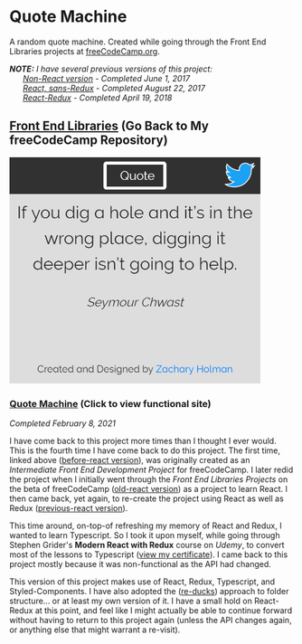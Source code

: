 # Quote Machine

A random quote machine. Created while going through the Front End Libraries projects at [freeCodeCamp.org](https://www.freecodecamp.org/).

_**NOTE:** I have several previous versions of this project:_  
&nbsp;&nbsp;&nbsp;&nbsp;&nbsp;&nbsp;_[Non-React version](https://github.com/Squibs/quote-machine/tree/before-react) - Completed June 1, 2017_  
&nbsp;&nbsp;&nbsp;&nbsp;&nbsp;&nbsp;_[React, sans-Redux](https://github.com/Squibs/quote-machine/tree/old-react) - Completed August 22, 2017_  
&nbsp;&nbsp;&nbsp;&nbsp;&nbsp;&nbsp;_[React-Redux](https://github.com/Squibs/quote-machine/tree/previous-react) - Completed April 19, 2018_

## [Front End Libraries](https://github.com/Squibs/freeCodeCamp/blob/master/3.%20Front%20End%20Libraries/7.%20Front%20End%20Libraries%20Projects.md#front-end-libraries-projects) (Go Back to My freeCodeCamp Repository)

<img src="./screenshot-quote-machine.png" target="_blank" alt="Screenshot of my quote machine react project." width="auto" height="400" />

### [Quote Machine](https://squibs.github.io/quote-machine/) (Click to view functional site)

_Completed February 8, 2021_

I have come back to this project more times than I thought I ever would. This is the fourth time I have come back to do this project. The first time, linked above ([before-react version](https://github.com/Squibs/quote-machine/tree/before-react)), was originally created as an _Intermediate Front End Development Project_ for freeCodeCamp. I later redid the project when I initially went through the _Front End Libraries Projects_ on the beta of freeCodeCamp ([old-react version](https://github.com/Squibs/quote-machine/tree/old-react)) as a project to learn React. I then came back, yet again, to re-create the project using React as well as Redux ([previous-react version](https://github.com/Squibs/quote-machine/tree/previous-react)).

This time around, on-top-of refreshing my memory of React and Redux, I wanted to learn Typescript. So I took it upon myself, while going through Stephen Grider's **Modern React with Redux** course on _Udemy_, to convert most of the lessons to Typescript ([view my certificate](https://github.com/Squibs/freeCodeCamp/tree/master/Images/certificates#udemy---modern-react-with-redux-by-stephen-grider---certification)). I came back to this project mostly because it was non-functional as the API had changed.

This version of this project makes use of React, Redux, Typescript, and Styled-Components. I have also adopted the ([re-ducks](https://github.com/alexnm/re-ducks)) approach to folder structure... or at least my own version of it. I have a small hold on React-Redux at this point, and feel like I might actually be able to continue forward without having to return to this project again (unless the API changes again, or anything else that might warrant a re-visit).
